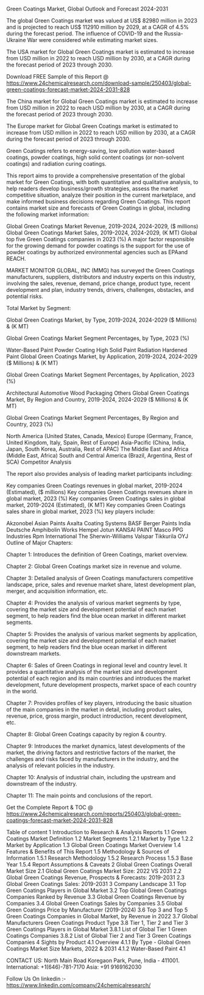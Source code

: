 Green Coatings Market, Global Outlook and Forecast 2024-2031

The global Green Coatings market was valued at US$ 82980 million in 2023 and is projected to reach US$ 112910 million by 2029, at a CAGR of 4.5% during the forecast period. The influence of COVID-19 and the Russia-Ukraine War were considered while estimating market sizes.

The USA market for Global Green Coatings market is estimated to increase from USD million in 2022 to reach USD million by 2030, at a CAGR during the forecast period of 2023 through 2030.

Download FREE Sample of this Report @ https://www.24chemicalresearch.com/download-sample/250403/global-green-coatings-forecast-market-2024-2031-828

The China market for Global Green Coatings market is estimated to increase from USD million in 2022 to reach USD million by 2030, at a CAGR during the forecast period of 2023 through 2030.

The Europe market for Global Green Coatings market is estimated to increase from USD million in 2022 to reach USD million by 2030, at a CAGR during the forecast period of 2023 through 2030.

Green Coatings refers to energy-saving, low pollution water-based coatings, powder coatings, high solid content coatings (or non-solvent coatings) and radiation curing coatings.

This report aims to provide a comprehensive presentation of the global market for Green Coatings, with both quantitative and qualitative analysis, to help readers develop business/growth strategies, assess the market competitive situation, analyze their position in the current marketplace, and make informed business decisions regarding Green Coatings. This report contains market size and forecasts of Green Coatings in global, including the following market information:

Global Green Coatings Market Revenue, 2019-2024, 2024-2029, ($ millions)
Global Green Coatings Market Sales, 2019-2024, 2024-2029, (K MT)
Global top five Green Coatings companies in 2023 (%)
A major factor responsible for the growing demand for powder coatings is the support for the use of powder coatings by authorized environmental agencies such as EPAand REACH.

MARKET MONITOR GLOBAL, INC (MMG) has surveyed the Green Coatings manufacturers, suppliers, distributors and industry experts on this industry, involving the sales, revenue, demand, price change, product type, recent development and plan, industry trends, drivers, challenges, obstacles, and potential risks.

Total Market by Segment:

Global Green Coatings Market, by Type, 2019-2024, 2024-2029 ($ Millions) & (K MT)

Global Green Coatings Market Segment Percentages, by Type, 2023 (%)

Water-Based Paint
Powder Coating
High Solid Paint
Radiation Hardened Paint
Global Green Coatings Market, by Application, 2019-2024, 2024-2029 ($ Millions) & (K MT)

Global Green Coatings Market Segment Percentages, by Application, 2023 (%)

Architectural
Automotive
Wood
Packaging
Others
Global Green Coatings Market, By Region and Country, 2019-2024, 2024-2029 ($ Millions) & (K MT)

Global Green Coatings Market Segment Percentages, By Region and Country, 2023 (%)

North America (United States, Canada, Mexico)
Europe (Germany, France, United Kingdom, Italy, Spain, Rest of Europe)
Asia-Pacific (China, India, Japan, South Korea, Australia, Rest of APAC)
The Middle East and Africa (Middle East, Africa)
South and Central America (Brazil, Argentina, Rest of SCA)
Competitor Analysis

The report also provides analysis of leading market participants including:

Key companies Green Coatings revenues in global market, 2019-2024 (Estimated), ($ millions)
Key companies Green Coatings revenues share in global market, 2023 (%)
Key companies Green Coatings sales in global market, 2019-2024 (Estimated), (K MT)
Key companies Green Coatings sales share in global market, 2023 (%)
 key players include:

Akzonobel
Asian Paints
Axalta Coating Systems
BASF
Berger Paints India
Deutsche Amphibolin Works
Hempel
Jotun
KANSAI PAINT
Masco
PPG Industries
Rpm International
The Sherwin-Williams
Valspar
Tikkurila OYJ
Outline of Major Chapters:

Chapter 1: Introduces the definition of Green Coatings, market overview.

Chapter 2: Global Green Coatings market size in revenue and volume.

Chapter 3: Detailed analysis of Green Coatings manufacturers competitive landscape, price, sales and revenue market share, latest development plan, merger, and acquisition information, etc.

Chapter 4: Provides the analysis of various market segments by type, covering the market size and development potential of each market segment, to help readers find the blue ocean market in different market segments.

Chapter 5: Provides the analysis of various market segments by application, covering the market size and development potential of each market segment, to help readers find the blue ocean market in different downstream markets.

Chapter 6: Sales of Green Coatings in regional level and country level. It provides a quantitative analysis of the market size and development potential of each region and its main countries and introduces the market development, future development prospects, market space of each country in the world.

Chapter 7: Provides profiles of key players, introducing the basic situation of the main companies in the market in detail, including product sales, revenue, price, gross margin, product introduction, recent development, etc.

Chapter 8: Global Green Coatings capacity by region & country.

Chapter 9: Introduces the market dynamics, latest developments of the market, the driving factors and restrictive factors of the market, the challenges and risks faced by manufacturers in the industry, and the analysis of relevant policies in the industry.

Chapter 10: Analysis of industrial chain, including the upstream and downstream of the industry.

Chapter 11: The main points and conclusions of the report.

Get the Complete Report & TOC @ https://www.24chemicalresearch.com/reports/250403/global-green-coatings-forecast-market-2024-2031-828

Table of content
1 Introduction to Research & Analysis Reports
1.1 Green Coatings Market Definition
1.2 Market Segments
1.2.1 Market by Type
1.2.2 Market by Application
1.3 Global Green Coatings Market Overview
1.4 Features & Benefits of This Report
1.5 Methodology & Sources of Information
1.5.1 Research Methodology
1.5.2 Research Process
1.5.3 Base Year
1.5.4 Report Assumptions & Caveats
2 Global Green Coatings Overall Market Size
2.1 Global Green Coatings Market Size: 2022 VS 2031
2.2 Global Green Coatings Revenue, Prospects & Forecasts: 2019-2031
2.3 Global Green Coatings Sales: 2019-2031
3 Company Landscape
3.1 Top Green Coatings Players in Global Market
3.2 Top Global Green Coatings Companies Ranked by Revenue
3.3 Global Green Coatings Revenue by Companies
3.4 Global Green Coatings Sales by Companies
3.5 Global Green Coatings Price by Manufacturer (2019-2024)
3.6 Top 3 and Top 5 Green Coatings Companies in Global Market, by Revenue in 2022
3.7 Global Manufacturers Green Coatings Product Type
3.8 Tier 1, Tier 2 and Tier 3 Green Coatings Players in Global Market
3.8.1 List of Global Tier 1 Green Coatings Companies
3.8.2 List of Global Tier 2 and Tier 3 Green Coatings Companies
4 Sights by Product
4.1 Overview
4.1.1 By Type - Global Green Coatings Market Size Markets, 2022 & 2031
4.1.2 Water-Based Paint
4.1

CONTACT US:
North Main Road Koregaon Park, Pune, India - 411001.
International: +1(646)-781-7170
Asia: +91 9169162030

Follow Us On linkedin :- https://www.linkedin.com/company/24chemicalresearch/
